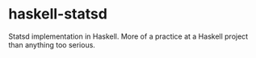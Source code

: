 # haskell-statsd
Statsd implementation in Haskell. More of a practice at a Haskell project than anything too serious.
